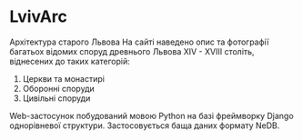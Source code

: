 # LvivArc
Архітектура старого Львова
На сайті наведено опис та фотографії багатьох відомих споруд древнього Львова
XIV - XVIII століть, віднесених до таких категорій:
1. Церкви та монастирі
2. Оборонні споруди
3. Цивільні споруди

Web-застосунок побудований мовою Python на базі фреймворку Django однорівневої структури.
Застосовується баща даних формату NeDB.
